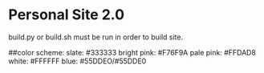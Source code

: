 # Personal Site 2.0

build.py or build.sh must be run in order to build site.

##color scheme:
slate: #333333
bright pink: #F76F9A
pale pink: #FFDAD8
white: #FFFFFF
blue: #55DDEO/#55DDE0
